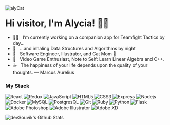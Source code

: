   <img align="left" alt="alyCat" src="https://i.gyazo.com/94870b58b734d73ca6a394eb26fde0d2.png"  />
<h1>Hi visitor, I'm Alycia! 👋🏻</h1>

- 👧🏻 &nbsp; I’m currently working on a companion app for Teamfight Tactics by day...
- 🌙 &nbsp; ...and inhaling Data Structures and Algorithms by night
- 💼 &nbsp; Software Engineer, Illustrator, and Cat Mom 💖
- 👾 &nbsp; Video Game Enthusiast, Note to Self: Learn Linear Algebra and C++.
- ☕ &nbsp; The happiness of your life depends upon the quality of your thoughts. ― Marcus Aurelius

<h3> My Stack</h3>

![React](https://img.shields.io/badge/-React-black?style=flat&logo=react)
![Redux](https://img.shields.io/badge/-Redux-black?style=flat&logo=redux)
![JavaScript](https://img.shields.io/badge/-JavaScript-black?style=flat&logo=javascript)
![HTML5](https://img.shields.io/badge/-HTML5-E34F26?style=flat&logo=html5&logoColor=white)
![CSS3](https://img.shields.io/badge/-CSS3-1572B6?style=flat&logo=css3)
![Express](https://img.shields.io/badge/-Express-blue?style=flat&logo=express)
![Nodejs](https://img.shields.io/badge/-Nodejs-green?style=flat&logo=Node.js)
![Docker](https://img.shields.io/badge/-Docker-black?style=flat&logo=docker)
![MySQL](https://img.shields.io/badge/-MySQL-black?style=flat&logo=mysql)
![PostgresQL](https://img.shields.io/badge/-PostgreSQL-blue?style=flat&logo=postgresql)
![Git](https://img.shields.io/badge/-Git-black?style=flat&logo=git)
![Ruby](https://img.shields.io/badge/-Ruby-darkred?style=flat&logo=ruby)
![Python](https://img.shields.io/badge/-Python-white?style=flat&logo=python)
![Flask](https://img.shields.io/badge/-Flask-grey?style=flat&logo=flask)
![Adobe Photoshop](https://img.shields.io/badge/-Photoshop-darkblue?style=flat&logo=adobe)
![Adobe Illustrator](https://img.shields.io/badge/-Illustrator-goldenrod?style=flat&logo=adobe)
![Adobe XD](https://img.shields.io/badge/-Adobe%20XD-magenta?style=flat&logo=adobe)

<img align="left" src="https://github-readme-stats.vercel.app/api?username=alw93&include_all_commits=true&count_private=true&show_icons=true&line_height=20&title_color=7A7ADB&icon_color=2234AE&text_color=D3D3D3&bg_color=0,000000,130F40" alt="devSouvik's Github Stats">


